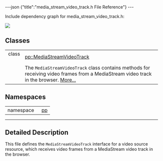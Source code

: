 ---json {"title":"media\_stream\_video\_track.h File Reference"} ---

Include dependency graph for media\_stream\_video\_track.h:

![](/docs/native-client/pepper_stable/cpp/media__stream__video__track_8h__incl.png)

Classes
-------

<table><tbody><tr class="odd"><td style="text-align: right;">class  </td><td><a href="/docs/native-client/pepper_stable/cpp/classpp_1_1_media_stream_video_track/" class="el">pp::MediaStreamVideoTrack</a></td></tr><tr class="even"><td style="text-align: right;"> </td><td>The <code>MediaStreamVideoTrack</code> class contains methods for receiving video frames from a MediaStream video track in the browser. <a href="/docs/native-client/pepper_stable/cpp/classpp_1_1_media_stream_video_track#details">More...</a><br />
</td></tr></tbody></table>

Namespaces
----------

<table><tbody><tr class="odd"><td style="text-align: right;">namespace  </td><td><a href="/docs/native-client/pepper_stable/cpp/namespacepp/" class="el">pp</a></td></tr></tbody></table>

------------------------------------------------------------------------

<span id="details" class="anchor" style="margin: 0;"></span>

Detailed Description
--------------------

This file defines the `MediaStreamVideoTrack` interface for a video source resource, which receives video frames from a MediaStream video track in the browser.
